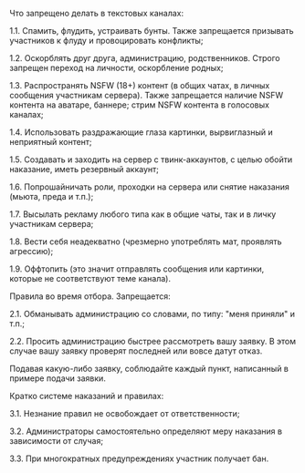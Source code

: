 Что запрещено делать в текстовых каналах:

1.1. Спамить, флудить, устраивать бунты. Также запрещается призывать участников к флуду и провоцировать конфликты;

1.2. Оскорблять друг друга, администрацию, родственников. Строго запрещен переход на личности, оскорбление родных;

1.3. Распространять NSFW (18+) контент (в общих чатах, в личных сообщения участникам сервера). Также запрещается наличие NSFW контента на аватаре, баннере; стрим NSFW контента в голосовых каналах;

1.4. Использовать раздражающие глаза картинки, вырвиглазный и неприятный контент;

1.5. Создавать и заходить на сервер с твинк-аккаунтов, с целью обойти наказание, иметь резервный аккаунт;

1.6. Попрошайничать роли, проходки на сервера или снятие наказания (мьюта, преда и т.п.);

1.7. Высылать рекламу любого типа как в общие чаты, так и в личку участникам сервера;

1.8. Вести себя неадекватно (чрезмерно употреблять мат, проявлять агрессию);

1.9. Оффтопить (это значит отправлять сообщения или картинки, которые не соответствуют теме канала).

Правила во время отбора. Запрещается:

2.1. Обманывать администрацию со словами, по типу: "меня приняли" и т.п.;

2.2. Просить администрацию быстрее рассмотреть вашу заявку. В этом случае вашу заявку проверят последней или вовсе датут отказ.

Подавая какую-либо заявку, соблюдайте каждый пункт, написанный в примере подачи заявки.

Кратко системе наказаний и правилах:

3.1. Незнание правил не освобождает от ответственности;

3.2. Администраторы самостоятельно определяют меру наказания в зависимости от случая;

3.3. При многократных предупреждениях участник получает бан.

